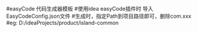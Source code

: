 #easyCode 代码生成器模板
#使用idea easyCode插件时 导入EasyCodeConfig.json文件
#生成时，指定Path到项目路径即可，删除com.xxx
#eg: D:/ideaProjects/product/island-common
